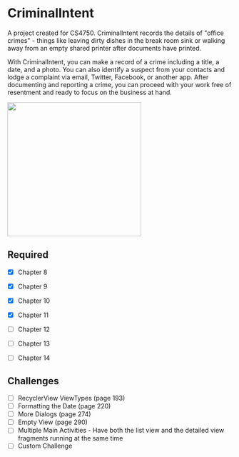 # CriminalIntent

A project created for CS4750. CriminalIntent records the details of "office crimes" - things like leaving dirty dishes in the break room sink or walking away from an empty shared printer after documents have printed.

With CriminalIntent, you can make a record of a crime including a title, a date, and a photo. You
can also identify a suspect from your contacts and lodge a complaint via email, Twitter, Facebook,
or another app. After documenting and reporting a crime, you can proceed with your work free of
resentment and ready to focus on the business at hand.


<img src="" width="300"/>

## Required

  - [x] Chapter 8
  - [x] Chapter 9
  - [x] Chapter 10
  - [x] Chapter 11
  - [ ] Chapter 12
  - [ ] Chapter 13
  - [ ] Chapter 14


## Challenges
- [ ] RecyclerView ViewTypes (page 193)
- [ ] Formatting the Date (page 220)
- [ ] More Dialogs (page 274)
- [ ] Empty View (page 290)
- [ ] Multiple Main Activities - Have both the list view and the detailed view fragments running at the same time
- [ ] Custom Challenge
